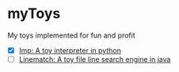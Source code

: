 # myToys

My toys implemented for fun and profit

- [x] [Imp: A toy interpreter in python](./Imp)
- [ ] [Linematch: A toy file line search engine in java](./Linematch)
